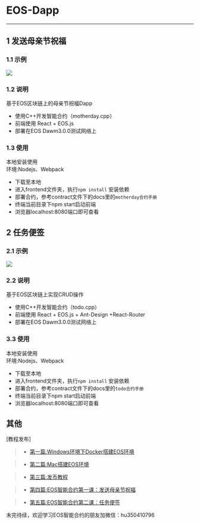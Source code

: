# EOS-Dapp
---
## 1 发送母亲节祝福
### 1.1 示例
![](motherday.gif)

### 1.2 说明
基于EOS区块链上的母亲节祝福Dapp<br>
  * 使用C++开发智能合约（motherday.cpp）
  * 前端使用 React + EOS.js
  * 部署在EOS Dawm3.0.0测试网络上

### 1.3 使用
  本地安装使用<br>
  环境:Nodejs、Webpack
  * 下载至本地
  * 进入frontend文件夹，执行`npm install` 安装依赖
  * 部署合约，参考contract文件下的docs里的`motherday合约手册`
  * 终端当前目录下npm start启动前端
  * 浏览器localhost:8080端口即可查看

## 2 任务便签
### 2.1 示例
![](tasklist.gif)

### 2.2 说明
基于EOS区块链上实现CRUD操作<br>
  * 使用C++开发智能合约（todo.cpp）
  * 前端使用 React + EOS.js + Ant-Design +React-Router
  * 部署在EOS Dawm3.0.0测试网络上

### 3.3 使用
  本地安装使用<br>
  环境:Nodejs、Webpack
  * 下载至本地
  * 进入frontend文件夹，执行`npm install` 安装依赖
  * 部署合约，参考contract文件下的docs里的`todo合约手册`
  * 终端当前目录下npm start启动前端
  * 浏览器localhost:8080端口即可查看

## 其他
[教程发布]
> * [第一篇:Windows环境下Docker搭建EOS环境](https://github.com/PeterHuZQ/EOS-Development/blob/master/Windows%E7%8E%AF%E5%A2%83%E4%B8%8BDocker%E5%AE%89%E8%A3%85EOS%E6%95%99%E7%A8%8B.md)

> * [第二篇:Mac搭建EOS环境](https://github.com/PeterHuZQ/EOS-Development/blob/master/Mac%E4%B8%8B%E6%90%AD%E5%BB%BAEOS%E7%8E%AF%E5%A2%83.md)

> * [第三篇:发币教程](https://github.com/PeterHuZQ/EOS-Development/blob/master/%E5%8F%91%E4%B8%AA%5B%E5%A4%A7%E5%AE%9DSOD%E5%B8%81%5D.md)

> * [第四篇:EOS智能合约第一课：发送母亲节祝福](https://github.com/PeterHuZQ/EOS-Dapp/blob/master/contract/docs/%E9%83%A8%E7%BD%B2%E5%90%88%E7%BA%A6%E6%89%8B%E5%86%8C.md)

> * [第五篇:EOS智能合约第二课：任务便签](https://github.com/PeterHuZQ/EOS-Dapp/blob/master/contract/docs/%E9%83%A8%E7%BD%B2%E5%90%88%E7%BA%A6%E6%89%8B%E5%86%8C.md)

未完待续，欢迎学习EOS智能合约的朋友加微信：hu350410796<br>
